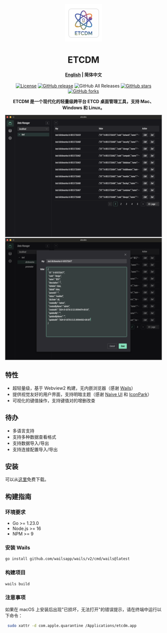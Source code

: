 <div align="center">
<a href="https://github.com/Astronaut-X-X/etcdm/"><img src="build/appicon.png" width="120"/></a>
</div>
<h1 align="center">ETCDM</h1>
<h4 align="center"><a href="https://github.com/Astronaut-X-X/etcdm/blob/main/README.md">English</a> | <strong>简体中文</strong></h4>
<div align="center">

[![License](https://img.shields.io/github/license/Astronaut-X-X/etcdm)](https://github.com/Astronaut-X-X/etcdm/blob/main/LICENSE)
[![GitHub release](https://img.shields.io/github/release/Astronaut-X-X/etcdm)](https://github.com/Astronaut-X-X/etcdm/releases)
![GitHub All Releases](https://img.shields.io/github/downloads/Astronaut-X-X/etcdm/total)
[![GitHub stars](https://img.shields.io/github/stars/Astronaut-X-X/etcdm)](https://github.com/Astronaut-X-X/etcdm/stargazers)
[![GitHub forks](https://img.shields.io/github/forks/Astronaut-X-X/etcdm)](https://github.com/Astronaut-X-X/etcdm/fork)

<strong>ETCDM 是一个现代化的轻量级跨平台 ETCD 桌面管理工具，支持 Mac、Windows 和 Linux。</strong>
</div>

<picture>
 <source media="(prefers-color-scheme: dark)" srcset="docs/screenshots/dark_en.jpg">
 <source media="(prefers-color-scheme: light)" srcset="docs/screenshots/light_en.jpg">
 <img alt="screenshot" src="docs/screenshots/dark_en.jpg">
</picture>

<picture>
 <source media="(prefers-color-scheme: dark)" srcset="docs/screenshots/dark_en2.jpg">
 <source media="(prefers-color-scheme: light)" srcset="docs/screenshots/light_en2.jpg">
 <img alt="screenshot" src="docs/screenshots/dark_en2.jpg">
</picture>

## 特性

* 超轻量级，基于 Webview2 构建，无内嵌浏览器（感谢 [Wails](https://github.com/wailsapp/wails)）
* 提供视觉友好的用户界面，支持明暗主题（感谢 [Naive UI](https://github.com/tusen-ai/naive-ui) 和 [IconPark](https://iconpark.oceanengine.com)）
* 可视化的键值操作，支持键值对的增删改查

## 待办

* 多语言支持
* 支持多种数据查看格式
* 支持数据导入/导出
* 支持连接配置导入/导出

## 安装

可以从[这里](https://github.com/Astronaut-X-X/etcdm/releases)免费下载。

## 构建指南

### 环境要求

* Go >= 1.23.0
* Node.js >= 16
* NPM >= 9

### 安装 Wails

```bash
go install github.com/wailsapp/wails/v2/cmd/wails@latest
```

### 构建项目
```bash
wails build
```


### 注意事项

如果在 macOS 上安装后出现"已损坏，无法打开"的错误提示，请在终端中运行以下命令：

```bash
 sudo xattr -d com.apple.quarantine /Applications/etcdm.app
```